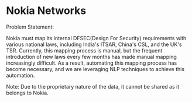 # Nokia Networks
Problem Statement:

Nokia must map its internal DFSEC(Design For Security) requirements with various national laws, including India's ITSAR, China's CSL, and the UK's TSR. Currently, this mapping process is manual, but the frequent introduction of new laws every few months has made manual mapping increasingly difficult. As a result, automating this mapping process has become necessary, and we are leveraging NLP techniques to achieve this automation.

Note: Due to the proprietary nature of the data, it cannot be shared as it belongs to Nokia.

